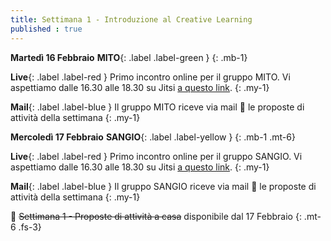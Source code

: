 ```yaml
---
title: Settimana 1 - Introduzione al Creative Learning 
published : true
---
```


**Martedì 16 Febbraio** **MITO**{: .label .label-green } 
{: .mb-1}

**Live**{: .label .label-red } Primo incontro online per il gruppo MITO. Vi aspettiamo dalle 16.30 alle 18.30 su Jitsi [a questo link](https://meet.jit.si/MITO_Doors_Plenaria).
{: .my-1}

**Mail**{: .label .label-blue } Il gruppo MITO riceve via mail 💌 le proposte di attività della settimana
{: .my-1}


**Mercoledì 17 Febbraio** **SANGIO**{: .label .label-yellow }
{: .mb-1 .mt-6}

**Live**{: .label .label-red } Primo incontro online per il gruppo SANGIO. Vi aspettiamo dalle 16.30 alle 18.30 su Jitsi [a questo link](https://meet.jit.si/SANGIO_Doors_Plenaria).
{: .my-1}

**Mail**{: .label .label-blue } Il gruppo SANGIO riceve via mail 💌 le proposte di attività della settimana
{: .my-1}

🎩 ~~Settimana 1 - Proposte di attività a casa~~ disponibile dal 17 Febbraio
{: .mt-6 .fs-3}